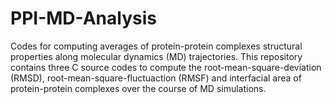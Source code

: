 # PPI-MD-Analysis
Codes for computing averages of protein-protein complexes structural properties along molecular dynamics (MD) trajectories.
This repository contains three C source codes to compute the root-mean-square-deviation (RMSD), root-mean-square-fluctuaction (RMSF) and interfacial area of protein-protein complexes over the course of MD simulations.
